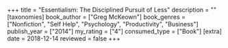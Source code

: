 +++
title = "Essentialism: The Disciplined Pursuit of Less"
description = ""
[taxonomies]
book_author = ["Greg McKeown"] 
book_genres = ["Nonfiction", "Self Help", "Psychology", "Productivity", "Business"]
publish_year = ["2014"]
my_rating = ["4"]
consumed_type = ["Book"]
[extra]
date = 2018-12-14
reviewed = false
+++

